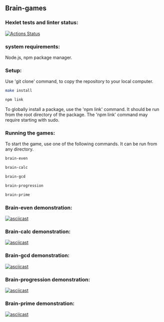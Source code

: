 ## Brain-games

### Hexlet tests and linter status:

[![Actions Status](https://github.com/phomdev/fullstack-javascript-project-44/workflows/hexlet-check/badge.svg)](https://github.com/phomdev/fullstack-javascript-project-44/actions)

### system requirements:

Node.js, npm package manager.

### Setup:

Use 'git clone' command, to copy the repository to your local computer.

```bash
make install
```

```bash
npm link
```

To globally install a package, use the 'npm link' command. It should be run from the root directory of the package. The 'npm link' command may require starting with sudo.

### Running the games:

To start the game, use one of the following commands. It can be run from any directory.

```bash
brain-even

brain-calc

brain-gcd

brain-progression

brain-prime
```

### Brain-even demonstration:

[![asciicast](https://asciinema.org/a/8pmqqwoZko931LLwfkZHqzZRR.svg)](https://asciinema.org/a/8pmqqwoZko931LLwfkZHqzZRR)

### Brain-calc demonstration:

[![asciicast](https://asciinema.org/a/ffaIxf1cSzfr2kcFmrxeWV9n2.svg)](https://asciinema.org/a/ffaIxf1cSzfr2kcFmrxeWV9n2)

### Brain-gcd demonstration:

[![asciicast](https://asciinema.org/a/mVGi061gC7Qo8pxQuyDO60DZ5.svg)](https://asciinema.org/a/mVGi061gC7Qo8pxQuyDO60DZ5)

### Brain-progression demonstration:

[![asciicast](https://asciinema.org/a/6aLYAPlscfBP78ALLOPqMnMPu.svg)](https://asciinema.org/a/6aLYAPlscfBP78ALLOPqMnMPu)

### Brain-prime demonstration:

[![asciicast](https://asciinema.org/a/Gb0Rj8aVXMhmR5lxzVWWC1ynw.svg)](https://asciinema.org/a/Gb0Rj8aVXMhmR5lxzVWWC1ynw)
